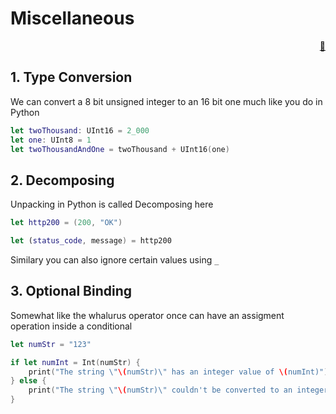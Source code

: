 # Miscellaneous

<div style="text-align: right"> <a href="javascript:history.back()">🏡</a>
</div>

## 1. Type Conversion

We can convert a 8 bit unsigned integer to an 16 bit one much like you do in Python

```swift
let twoThousand: UInt16 = 2_000
let one: UInt8 = 1
let twoThousandAndOne = twoThousand + UInt16(one)
```

## 2. Decomposing

Unpacking in Python is called Decomposing here

```swift
let http200 = (200, "OK")

let (status_code, message) = http200
```

Similary you can also ignore certain values using `_`


## 3. Optional Binding

Somewhat like the whalurus operator once can have an assigment operation inside a conditional

```swift
let numStr = "123"

if let numInt = Int(numStr) {
    print("The string \"\(numStr)\" has an integer value of \(numInt)")
} else {
    print("The string \"\(numStr)\" couldn't be converted to an integer")
}
```